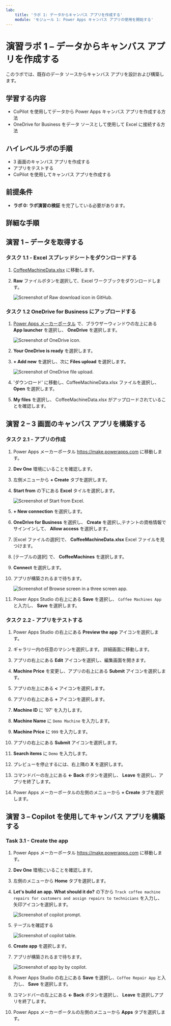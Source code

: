 ```yaml
---
lab:
    title: 'ラボ 1: データからキャンバス アプリを作成する'
    module: 'モジュール 1: Power Apps キャンバス アプリの使用を開始する'
---
```


# 演習ラボ 1 – データからキャンバス アプリを作成する

このラボでは、既存のデータ ソースからキャンバス アプリを設計および構築します。

## 学習する内容

- CoPilot を使用してデータから Power Apps キャンバス アプリを作成する方法
- OneDrive for Business をデータ ソースとして使用して Excel に接続する方法

## ハイレベルラボの手順

- 3 画面のキャンバス アプリを作成する
- アプリをテストする
- CoPilot を使用してキャンバス アプリを作成する
  
## 前提条件

- **ラボ 0: ラボ演習の検証** を完了している必要があります。

## 詳細な手順

## 演習 1 – データを取得する

### タスク 1.1 - Excel スプレッドシートをダウンロードする

1. [CoffeeMachineData.xlsx](https://github.com/MicrosoftDocs/mslearn-developer-tools-power-platform/blob/master/power-apps/coffee-machine-data/CoffeeMachineData.xlsx) に移動します。

1. **Raw** ファイルボタンを選択して、Excel ワークブックをダウンロードします。

    ![Screenshot of Raw download icon in GitHub.](../media/raw-download.png)

### タスク 1.2 OneDrive for Business にアップロードする

1. [Power Apps メーカーポータル](https://make.powerapps.com) で、ブラウザーウィンドウの左上にある **App launcher** を選択し、 **OneDrive** を選択します。

    ![Screenshot of OneDrive icon.](../media/select-onedrive.png)

1. **Your OneDrive is ready** を選択します。

1. **+ Add new** を選択し、次に **Files upload** を選択します。

    ![Screenshot of OneDrive file upload.](../media/select-onedrive-upload.png)

1. 'ダウンロード' に移動し、CoffeeMachineData.xlsx ファイルを選択し、 **Open** を選択します。

1. **My files** を選択し、 CoffeeMachineData.xlsx がアップロードされていることを確認します。

## 演習 2 – 3 画面のキャンバス アプリを構築する

### タスク 2.1 - アプリの作成

1. Power Apps メーカーポータル <https://make.powerapps.com> に移動します。

1. **Dev One** 環境にいることを確認します。

1. 左側メニューから **+ Create** タブを選択します。

1. **Start from** の下にある **Excel** タイルを選択します。

    ![Screenshot of Start from Excel.](../media/start-from-excel.png)

1. **+ New connection** を選択します。

1. **OneDrive for Business** を選択し、 **Create** を選択し,テナントの資格情報でサインインして、 **Allow access** を選択します。

1. [Excel ファイルの選択]で、 **CoffeeMachineData.xlsx** Excel ファイルを見つけます。

1. [テーブルの選択] で、 **CoffeeMachines** を選択します。

1. **Connect** を選択します。

1. アプリが構築されるまで待ちます。

    ![Screenshot of Browse screen in a three screen app.](../media/three-screen-app-browse-screen.png)

1. Power Apps Studio の右上にある **Save** を選択し、 `Coffee Machines App` と入力し、 **Save** を選択します。

### タスク 2.2 - アプリをテストする

1. Power Apps Studio の右上にある **Preview the app** アイコンを選択します。

1. ギャラリー内の任意のマシンを選択します。 詳細画面に移動します。

1. アプリの右上にある **Edit** アイコンを選択し、編集画面を開きます。

1. **Machine Price** を変更し、アプリの右上にある **Submit** アイコンを選択します。

1. アプリの左上にある **<** アイコンを選択します。

1. アプリの右上にある **+** アイコンを選択します。

1. **Machine ID** に '97' を入力します。

1. **Machine Name** に `Demo Machine` を入力します。

1. **Machine Price** に `999` を入力します。

1. アプリの右上にある **Submit** アイコンを選択します。

1. **Search items** に `Demo` を入力します。

1. プレビューを停止するには、右上隅の **X** を選択します。

1. コマンドバーの左上にある **<- Back** ボタンを選択し、 **Leave** を選択し、アプリを終了します。

1. Power Apps メーカーポータルの左側のメニューから **+ Create** タブを選択します。

## 演習 3 – Copilot を使用してキャンバス アプリを構築する

### Task 3.1 - Create the app

1. Power Apps メーカーポータル <https://make.powerapps.com> に移動します。

1. **Dev One** 環境にいることを確認します。

1. 左側のメニューから **Home** タブを選択します。

1. **Let's build an app. What should it do?** の下から `Track coffee machine repairs for customers and assign repairs to technicians` を入力し、矢印アイコンを選択します。

    ![Screenshot of copilot prompt.](../media/copilot-prompt.png)

1. テーブルを確認する

    ![Screenshot of copilot table.](../media/copilot-table.png)

1. **Create app** を選択します。

1. アプリが構築されるまで待ちます。

    ![Screenshot of app by by copilot.](../media/copilot-app.png)

1. Power Apps Studio の右上にある **Save** を選択し、`Coffee Repair App` と入力し、 **Save** を選択します。

1. コマンドバーの左上にある **<- Back** ボタンを選択し、 **Leave** を選択しアプリを終了します。

1. Power Apps メーカーポータルの左側のメニューから **Apps** タブを選択します。
